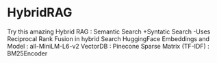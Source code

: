 # HybridRAG
Try this amazing Hybrid RAG : Semantic Search +Syntatic Search 
-Uses Reciprocal Rank Fusion in hybrid Search 
HuggingFace Embeddings and Model : all-MiniLM-L6-v2
VectorDB : Pinecone
Sparse Matrix (TF-IDF) : BM25Encoder
